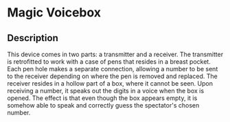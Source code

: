 # Magic Voicebox

## Description

This device comes in two parts: a transmitter and a receiver. The transmitter is retrofitted to work with a case of pens that resides in a breast pocket. Each pen hole makes a separate connection, allowing a number to be sent to the receiver depending on where the pen is removed and replaced. The receiver resides in a hollow part of a box, where it cannot be seen. Upon receiving a number, it speaks out the digits in a voice when the box is opened. The effect is that even though the box appears empty, it is somehow able to speak and correctly guess the spectator's chosen number.